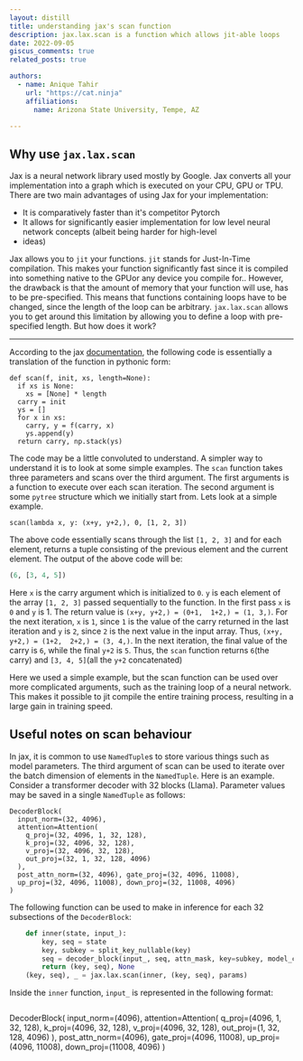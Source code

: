 ```yaml
---
layout: distill
title: understanding jax's scan function
description: jax.lax.scan is a function which allows jit-able loops
date: 2022-09-05
giscus_comments: true
related_posts: true

authors:
  - name: Anique Tahir
    url: "https://cat.ninja"
    affiliations:
      name: Arizona State University, Tempe, AZ

---
```


## Why use `jax.lax.scan`

Jax is a neural network library used mostly by Google. Jax converts all your implementation into a graph which is executed
on your CPU, GPU or TPU. There are two main advantages of using Jax for your implementation:
- It is comparatively faster than it's competitor Pytorch
- It allows for significantly easier implementation for low level neural network concepts (albeit being harder for high-level
- ideas)

Jax allows you to `jit` your functions. `jit` stands for Just-In-Time compilation. This makes your function significantly fast
since it is compiled into something native to the GPU<d-footnote>or any device you compile for.</d-footnote>. However, the drawback 
is that the amount of memory that your function will use, has to be pre-specified. This means that functions containing loops
have to be changed, since the length of the loop can be arbitrary. `jax.lax.scan` allows you to get around this limitation by
allowing you to define a loop with pre-specified length. But how does it work? 

***

According to the jax [documentation](https://jax.readthedocs.io/en/latest/_autosummary/jax.lax.scan.html), the following code is 
essentially a translation of the function in pythonic form:

```python3
def scan(f, init, xs, length=None):
  if xs is None:
    xs = [None] * length
  carry = init
  ys = []
  for x in xs:
    carry, y = f(carry, x)
    ys.append(y)
  return carry, np.stack(ys)
```

The code may be a little convoluted to understand. A simpler way to understand it is to look at some simple examples. The `scan` 
function takes three parameters and scans over the third argument. The first arguments is a function to execute over each scan iteration.
The second argument is some `pytree` structure which we initially start from. Lets look at a simple example.

```python3
scan(lambda x, y: (x+y, y+2,), 0, [1, 2, 3])
```

The above code essentially scans through the list `[1, 2, 3]` and for each element, returns a tuple consisting of the previous element and the current element. The output of the above code will be:
```python
(6, [3, 4, 5])
```
Here `x` is the carry argument which is initialized to `0`. `y` is each element of the array `[1, 2, 3]` passed sequentially to the function. In the first pass `x` is `0` and `y` is 1. The return value is `(x+y, y+2,) = (0+1,  1+2,) = (1, 3,)`. For the next iteration, `x` is `1`, since `1` is the value of the carry returned in the last iteration and `y` is `2`, since `2` is the next value in the input array. Thus, `(x+y, y+2,) = (1+2,  2+2,) = (3, 4,)`. In the next iteration, the final value of the carry is `6`, while the final `y+2` is `5`. Thus, the `scan` function returns `6`(the carry) and `[3, 4, 5]`(all the `y+2` concatenated)

Here we used a simple example, but the scan function can be used over more complicated arguments, such as the training loop of a neural network. This makes it possible to jit compile the entire training process, resulting in a large gain in training speed.

## Useful notes on scan behaviour
In jax, it is common to use `NamedTuple`s to store various things such as model parameters. The third argument of scan can be used to iterate over the batch dimension of elements in the `NamedTuple`. Here is an example. Consider a transformer decoder with 32 blocks (Llama). Parameter values may be saved in a single `NamedTuple` as follows:
```
DecoderBlock(
  input_norm=(32, 4096),
  attention=Attention(
    q_proj=(32, 4096, 1, 32, 128),
    k_proj=(32, 4096, 32, 128),
    v_proj=(32, 4096, 32, 128),
    out_proj=(32, 1, 32, 128, 4096)
  ),
  post_attn_norm=(32, 4096), gate_proj=(32, 4096, 11008),
  up_proj=(32, 4096, 11008), down_proj=(32, 11008, 4096)
)
```

The following function can be used to make in inference for each 32 subsections of the `DecoderBlock`:
```python
    def inner(state, input_):
        key, seq = state
        key, subkey = split_key_nullable(key)
        seq = decoder_block(input_, seq, attn_mask, key=subkey, model_config=model_config)
        return (key, seq), None
    (key, seq), _ = jax.lax.scan(inner, (key, seq), params)
```
Inside the `inner` function, `input_` is represented in the following format:
```
```
DecoderBlock(
  input_norm=(4096),
  attention=Attention(
    q_proj=(4096, 1, 32, 128),
    k_proj=(4096, 32, 128),
    v_proj=(4096, 32, 128),
    out_proj=(1, 32, 128, 4096)
  ),
  post_attn_norm=(4096), gate_proj=(4096, 11008),
  up_proj=(4096, 11008), down_proj=(11008, 4096)
)
```





